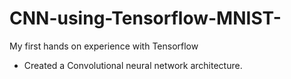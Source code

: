 # CNN-using-Tensorflow-MNIST-
My first hands on experience with Tensorflow

* Created a Convolutional neural network architecture.
